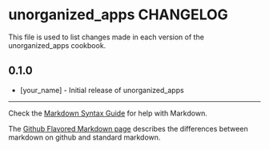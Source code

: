 unorganized_apps CHANGELOG
=======================

This file is used to list changes made in each version of the unorganized_apps cookbook.

0.1.0
-----
- [your_name] - Initial release of unorganized_apps

- - -
Check the [Markdown Syntax Guide](http://daringfireball.net/projects/markdown/syntax) for help with Markdown.

The [Github Flavored Markdown page](http://github.github.com/github-flavored-markdown/) describes the differences between markdown on github and standard markdown.
